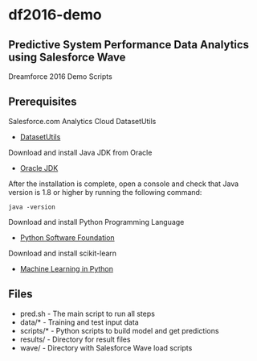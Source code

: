 # df2016-demo

## Predictive System Performance Data Analytics using Salesforce Wave
Dreamforce 2016 Demo Scripts

## Prerequisites

Salesforce.com Analytics Cloud DatasetUtils

* [DatasetUtils](https://github.com/forcedotcom/Analytics-Cloud-Dataset-Utils)

Download and install Java JDK from Oracle

* [Oracle JDK](http://www.oracle.com/technetwork/java/javase/downloads/jdk8-downloads-2133151.html)

After the installation is complete, open a console and check that Java version is 1.8 or higher by running the following command:

``java -version``

Download and install Python Programming Language

* [Python Software Foundation](https://www.python.org)

Download and install scikit-learn

* [Machine Learning in Python](http://scikit-learn.org)

## Files
* pred.sh - The main script to run all steps
* data/* - Training and test input data
* scripts/* - Python scripts to build model and get predictions
* results/ - Directory for result files
* wave/ - Directory with Salesforce Wave load scripts

